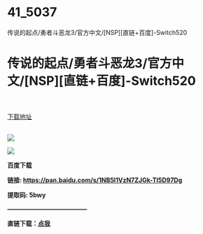 # 41_5037
传说的起点/勇者斗恶龙3/官方中文/[NSP][直链+百度]-Switch520
# 传说的起点/勇者斗恶龙3/官方中文/[NSP][直链+百度]-Switch520
 <br/></br>
[下载地址](https://www.switch520.cc/article/5037 "下载地址")
<br/></br>

<p><span><strong><img src="https://ae01.alicdn.com/kf/U651a735ea1534a0baad79818a7ee73fee.jpg"></strong></span></p>
<p><span><strong><img src="https://ae01.alicdn.com/kf/Uf8ce76c4cec2465086011c3e4476d636R.jpg"></strong></span></p>
<p><span><strong>百度下载</strong></span></p>
<p><span><strong>链接: </strong></span><a href="https://pan.baidu.com/s/1NB5l1VzN7ZJGk-TI5D97Dg" target="_self" style="text-decoration: underline" rel="noopener noreferrer"><span><strong>https://pan.baidu.com/s/1NB5l1VzN7ZJGk-TI5D97Dg</strong></span></a><span><strong>&nbsp;</strong></span></p>
<p><span><strong>提取码: 5bwy&nbsp;</strong></span></p>
<p><span><strong>—————————————</strong></span></p>
<p><span><strong>直链下载：<a href="http://iyayadrive.cf/DRAGON_QUEST_III.nsp" target="_self" rel="noopener noreferrer">点我</a></strong></span></p>
<p></p>
